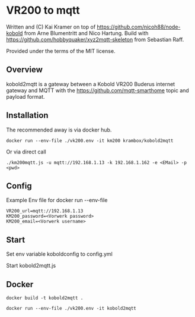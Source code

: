 # VR200 to mqtt

Written and (C) Kai Kramer on top of https://github.com/nicoh88/node-kobold from Arne Blumentritt and Nico Hartung. Build with https://github.com/hobbyquaker/xyz2mqtt-skeleton from Sebastian Raff.

Provided under the terms of the MIT license.

## Overview 

kobold2mqtt is a gateway between a Kobold VR200 Buderus internet gateway and MQTT with the  https://github.com/mqtt-smarthome topic and payload format.

## Installation

The recommended away is via docker hub.

    docker run --env-file ./vk200.env -it km200 krambox/kobold2mqtt

Or via direct call

    ./km200mqtt.js -u mqtt://192.168.1.13 -k 192.168.1.162 -e <EMail> -p <pwd>

## Config

Example Env file for docker run --env-file

```
VR200_url=mqtt://192.168.1.13
KM200_password=<Vorwerk password>
KM200_email=<Vorwerk username>
```


## Start

Set env variable koboldconfig to config.yml

Start kobold2mqtt.js

## Docker

    docker build -t kobold2mqtt .

    docker run --env-file ./vk200.env -it kobold2mqtt 